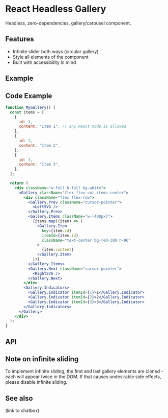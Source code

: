 # React Headless Gallery

Headless, zero-dependencies, gallery/carousel component.

## Features

- Infinite slider both ways (circular gallery)
- Style all elements of the component
- Built with accessibility in mind


## Example

## Code Example

```jsx
function MyGallery() {
  const items = [
    {
      id: 1,
      content: "Item 1", // any React node is allowed
    },
    {
      id: 2,
      content: "Item 2",
    },
    {
      id: 3,
      content: "Item 3",
    },
  ];

  return (
    <div className="w-full h-full bg-white">
      <Gallery className="flex flex-col items-center">
        <div className="flex flex-row">
          <Gallery.Prev className="cursor-pointer">
            <LeftSVG />
          </Gallery.Prev>
          <Gallery.Items className="w-[400px]">
            {items.map((item) => (
              <Gallery.Item
                key={item.id}
                itemId={item.id}
                className="text-center bg-red-300 h-96"
              >
                {item.content}
              </Gallery.Item>
            ))}
          </Gallery.Items>
          <Gallery.Next className="cursor-pointer">
            <RightSVG />
          </Gallery.Next>
        </div>
        <Gallery.Indicators>
          <Gallery.Indicator itemId={1}>1</Gallery.Indicator>
          <Gallery.Indicator itemId={2}>2</Gallery.Indicator>
          <Gallery.Indicator itemId={3}>3</Gallery.Indicator>
        </Gallery.Indicators>
      </Gallery>
    </div>
  );
}
```


## API

## Note on infinite sliding

To implement infinite sliding, the first and last gallery elements are cloned - each will appear twice in the DOM. If that causes undesirable side effects, please disable infinite sliding.

## See also
(link to chatbox)
